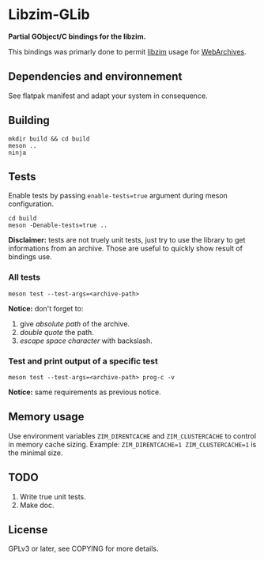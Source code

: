 # Libzim-GLib

**Partial GObject/C bindings for the libzim.**

This bindings was primarly done to permit [libzim] usage for [WebArchives].

## Dependencies and environnement

See flatpak manifest and adapt your system in consequence.

## Building

```
mkdir build && cd build
meson ..
ninja
```

## Tests

Enable tests by passing `enable-tests=true` argument during meson configuration.

```
cd build
meson -Denable-tests=true ..
```

**Disclaimer:** tests are not truely unit tests, just try to use the library to
get informations from an archive.
Those are useful to quickly show result of bindings use.

### All tests

```
meson test --test-args=<archive-path>
```

**Notice:** don't forget to:
1. give *absolute path* of the archive.
2. *double quote* the path.
3. *escape space character* with backslash.


### Test and print output of a specific test

```
meson test --test-args=<archive-path> prog-c -v
```

**Notice:** same requirements as previous notice.

## Memory usage

Use environment variables `ZIM_DIRENTCACHE` and `ZIM_CLUSTERCACHE` to control in
memory cache sizing.
Example: `ZIM_DIRENTCACHE=1 ZIM_CLUSTERCACHE=1` is the minimal size.

## TODO

1. Write true unit tests.
2. Make doc.

## License

GPLv3 or later, see COPYING for more details.

<!-- Links references -->

[libzim]: https://github.com/openzim/libzim
[WebArchives]: https://github.com/birros/web-archives
